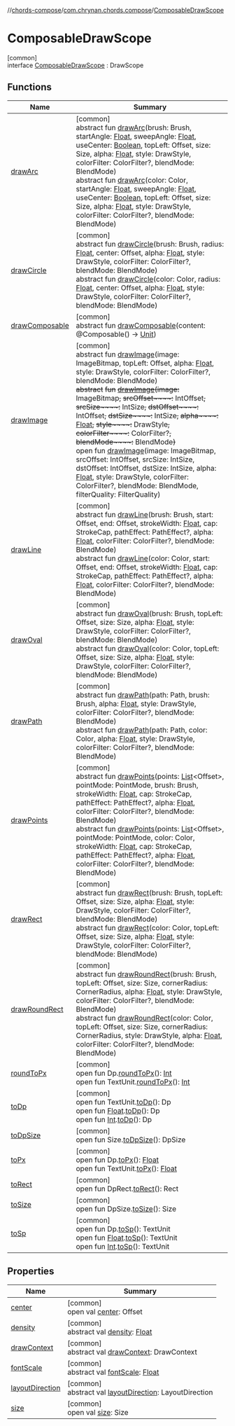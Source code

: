 //[chords-compose](../../../index.md)/[com.chrynan.chords.compose](../index.md)/[ComposableDrawScope](index.md)

# ComposableDrawScope

[common]\
interface [ComposableDrawScope](index.md) : DrawScope

## Functions

| Name | Summary |
|---|---|
| [drawArc](index.md#-316278195%2FFunctions%2F767310422) | [common]<br>abstract fun [drawArc](index.md#-316278195%2FFunctions%2F767310422)(brush: Brush, startAngle: [Float](https://kotlinlang.org/api/latest/jvm/stdlib/kotlin/-float/index.html), sweepAngle: [Float](https://kotlinlang.org/api/latest/jvm/stdlib/kotlin/-float/index.html), useCenter: [Boolean](https://kotlinlang.org/api/latest/jvm/stdlib/kotlin/-boolean/index.html), topLeft: Offset, size: Size, alpha: [Float](https://kotlinlang.org/api/latest/jvm/stdlib/kotlin/-float/index.html), style: DrawStyle, colorFilter: ColorFilter?, blendMode: BlendMode)<br>abstract fun [drawArc](index.md#-235510332%2FFunctions%2F767310422)(color: Color, startAngle: [Float](https://kotlinlang.org/api/latest/jvm/stdlib/kotlin/-float/index.html), sweepAngle: [Float](https://kotlinlang.org/api/latest/jvm/stdlib/kotlin/-float/index.html), useCenter: [Boolean](https://kotlinlang.org/api/latest/jvm/stdlib/kotlin/-boolean/index.html), topLeft: Offset, size: Size, alpha: [Float](https://kotlinlang.org/api/latest/jvm/stdlib/kotlin/-float/index.html), style: DrawStyle, colorFilter: ColorFilter?, blendMode: BlendMode) |
| [drawCircle](index.md#-1528679638%2FFunctions%2F767310422) | [common]<br>abstract fun [drawCircle](index.md#-1528679638%2FFunctions%2F767310422)(brush: Brush, radius: [Float](https://kotlinlang.org/api/latest/jvm/stdlib/kotlin/-float/index.html), center: Offset, alpha: [Float](https://kotlinlang.org/api/latest/jvm/stdlib/kotlin/-float/index.html), style: DrawStyle, colorFilter: ColorFilter?, blendMode: BlendMode)<br>abstract fun [drawCircle](index.md#418305249%2FFunctions%2F767310422)(color: Color, radius: [Float](https://kotlinlang.org/api/latest/jvm/stdlib/kotlin/-float/index.html), center: Offset, alpha: [Float](https://kotlinlang.org/api/latest/jvm/stdlib/kotlin/-float/index.html), style: DrawStyle, colorFilter: ColorFilter?, blendMode: BlendMode) |
| [drawComposable](draw-composable.md) | [common]<br>abstract fun [drawComposable](draw-composable.md)(content: @Composable() -&gt; [Unit](https://kotlinlang.org/api/latest/jvm/stdlib/kotlin/-unit/index.html)) |
| [drawImage](index.md#171683675%2FFunctions%2F767310422) | [common]<br>abstract fun [drawImage](index.md#171683675%2FFunctions%2F767310422)(image: ImageBitmap, topLeft: Offset, alpha: [Float](https://kotlinlang.org/api/latest/jvm/stdlib/kotlin/-float/index.html), style: DrawStyle, colorFilter: ColorFilter?, blendMode: BlendMode)<br>~~abstract~~ ~~fun~~ [~~drawImage~~](index.md#-1994079708%2FFunctions%2F767310422)~~(~~~~image~~~~:~~ ImageBitmap~~,~~ ~~srcOffset~~~~:~~ IntOffset~~,~~ ~~srcSize~~~~:~~ IntSize~~,~~ ~~dstOffset~~~~:~~ IntOffset~~,~~ ~~dstSize~~~~:~~ IntSize~~,~~ ~~alpha~~~~:~~ [Float](https://kotlinlang.org/api/latest/jvm/stdlib/kotlin/-float/index.html)~~,~~ ~~style~~~~:~~ DrawStyle~~,~~ ~~colorFilter~~~~:~~ ColorFilter?~~,~~ ~~blendMode~~~~:~~ BlendMode~~)~~<br>open fun [drawImage](index.md#-1812881122%2FFunctions%2F767310422)(image: ImageBitmap, srcOffset: IntOffset, srcSize: IntSize, dstOffset: IntOffset, dstSize: IntSize, alpha: [Float](https://kotlinlang.org/api/latest/jvm/stdlib/kotlin/-float/index.html), style: DrawStyle, colorFilter: ColorFilter?, blendMode: BlendMode, filterQuality: FilterQuality) |
| [drawLine](index.md#1226344362%2FFunctions%2F767310422) | [common]<br>abstract fun [drawLine](index.md#1226344362%2FFunctions%2F767310422)(brush: Brush, start: Offset, end: Offset, strokeWidth: [Float](https://kotlinlang.org/api/latest/jvm/stdlib/kotlin/-float/index.html), cap: StrokeCap, pathEffect: PathEffect?, alpha: [Float](https://kotlinlang.org/api/latest/jvm/stdlib/kotlin/-float/index.html), colorFilter: ColorFilter?, blendMode: BlendMode)<br>abstract fun [drawLine](index.md#669232787%2FFunctions%2F767310422)(color: Color, start: Offset, end: Offset, strokeWidth: [Float](https://kotlinlang.org/api/latest/jvm/stdlib/kotlin/-float/index.html), cap: StrokeCap, pathEffect: PathEffect?, alpha: [Float](https://kotlinlang.org/api/latest/jvm/stdlib/kotlin/-float/index.html), colorFilter: ColorFilter?, blendMode: BlendMode) |
| [drawOval](index.md#401950715%2FFunctions%2F767310422) | [common]<br>abstract fun [drawOval](index.md#401950715%2FFunctions%2F767310422)(brush: Brush, topLeft: Offset, size: Size, alpha: [Float](https://kotlinlang.org/api/latest/jvm/stdlib/kotlin/-float/index.html), style: DrawStyle, colorFilter: ColorFilter?, blendMode: BlendMode)<br>abstract fun [drawOval](index.md#660582052%2FFunctions%2F767310422)(color: Color, topLeft: Offset, size: Size, alpha: [Float](https://kotlinlang.org/api/latest/jvm/stdlib/kotlin/-float/index.html), style: DrawStyle, colorFilter: ColorFilter?, blendMode: BlendMode) |
| [drawPath](index.md#583802574%2FFunctions%2F767310422) | [common]<br>abstract fun [drawPath](index.md#583802574%2FFunctions%2F767310422)(path: Path, brush: Brush, alpha: [Float](https://kotlinlang.org/api/latest/jvm/stdlib/kotlin/-float/index.html), style: DrawStyle, colorFilter: ColorFilter?, blendMode: BlendMode)<br>abstract fun [drawPath](index.md#1393475639%2FFunctions%2F767310422)(path: Path, color: Color, alpha: [Float](https://kotlinlang.org/api/latest/jvm/stdlib/kotlin/-float/index.html), style: DrawStyle, colorFilter: ColorFilter?, blendMode: BlendMode) |
| [drawPoints](index.md#-1311697848%2FFunctions%2F767310422) | [common]<br>abstract fun [drawPoints](index.md#-1311697848%2FFunctions%2F767310422)(points: [List](https://kotlinlang.org/api/latest/jvm/stdlib/kotlin.collections/-list/index.html)&lt;Offset&gt;, pointMode: PointMode, brush: Brush, strokeWidth: [Float](https://kotlinlang.org/api/latest/jvm/stdlib/kotlin/-float/index.html), cap: StrokeCap, pathEffect: PathEffect?, alpha: [Float](https://kotlinlang.org/api/latest/jvm/stdlib/kotlin/-float/index.html), colorFilter: ColorFilter?, blendMode: BlendMode)<br>abstract fun [drawPoints](index.md#-1923744719%2FFunctions%2F767310422)(points: [List](https://kotlinlang.org/api/latest/jvm/stdlib/kotlin.collections/-list/index.html)&lt;Offset&gt;, pointMode: PointMode, color: Color, strokeWidth: [Float](https://kotlinlang.org/api/latest/jvm/stdlib/kotlin/-float/index.html), cap: StrokeCap, pathEffect: PathEffect?, alpha: [Float](https://kotlinlang.org/api/latest/jvm/stdlib/kotlin/-float/index.html), colorFilter: ColorFilter?, blendMode: BlendMode) |
| [drawRect](index.md#-475610739%2FFunctions%2F767310422) | [common]<br>abstract fun [drawRect](index.md#-475610739%2FFunctions%2F767310422)(brush: Brush, topLeft: Offset, size: Size, alpha: [Float](https://kotlinlang.org/api/latest/jvm/stdlib/kotlin/-float/index.html), style: DrawStyle, colorFilter: ColorFilter?, blendMode: BlendMode)<br>abstract fun [drawRect](index.md#-216979402%2FFunctions%2F767310422)(color: Color, topLeft: Offset, size: Size, alpha: [Float](https://kotlinlang.org/api/latest/jvm/stdlib/kotlin/-float/index.html), style: DrawStyle, colorFilter: ColorFilter?, blendMode: BlendMode) |
| [drawRoundRect](index.md#-1656045590%2FFunctions%2F767310422) | [common]<br>abstract fun [drawRoundRect](index.md#-1656045590%2FFunctions%2F767310422)(brush: Brush, topLeft: Offset, size: Size, cornerRadius: CornerRadius, alpha: [Float](https://kotlinlang.org/api/latest/jvm/stdlib/kotlin/-float/index.html), style: DrawStyle, colorFilter: ColorFilter?, blendMode: BlendMode)<br>abstract fun [drawRoundRect](index.md#-1992544281%2FFunctions%2F767310422)(color: Color, topLeft: Offset, size: Size, cornerRadius: CornerRadius, style: DrawStyle, alpha: [Float](https://kotlinlang.org/api/latest/jvm/stdlib/kotlin/-float/index.html), colorFilter: ColorFilter?, blendMode: BlendMode) |
| [roundToPx](../-constraint-scope/index.md#1857482676%2FFunctions%2F767310422) | [common]<br>open fun Dp.[roundToPx](../-constraint-scope/index.md#1857482676%2FFunctions%2F767310422)(): [Int](https://kotlinlang.org/api/latest/jvm/stdlib/kotlin/-int/index.html)<br>open fun TextUnit.[roundToPx](../-constraint-scope/index.md#-12681991%2FFunctions%2F767310422)(): [Int](https://kotlinlang.org/api/latest/jvm/stdlib/kotlin/-int/index.html) |
| [toDp](../-constraint-scope/index.md#-874800607%2FFunctions%2F767310422) | [common]<br>open fun TextUnit.[toDp](../-constraint-scope/index.md#-874800607%2FFunctions%2F767310422)(): Dp<br>open fun [Float](https://kotlinlang.org/api/latest/jvm/stdlib/kotlin/-float/index.html).[toDp](../-constraint-scope/index.md#923339116%2FFunctions%2F767310422)(): Dp<br>open fun [Int](https://kotlinlang.org/api/latest/jvm/stdlib/kotlin/-int/index.html).[toDp](../-constraint-scope/index.md#1576562303%2FFunctions%2F767310422)(): Dp |
| [toDpSize](../-constraint-scope/index.md#589124484%2FFunctions%2F767310422) | [common]<br>open fun Size.[toDpSize](../-constraint-scope/index.md#589124484%2FFunctions%2F767310422)(): DpSize |
| [toPx](../-constraint-scope/index.md#1832552024%2FFunctions%2F767310422) | [common]<br>open fun Dp.[toPx](../-constraint-scope/index.md#1832552024%2FFunctions%2F767310422)(): [Float](https://kotlinlang.org/api/latest/jvm/stdlib/kotlin/-float/index.html)<br>open fun TextUnit.[toPx](../-constraint-scope/index.md#-1716025187%2FFunctions%2F767310422)(): [Float](https://kotlinlang.org/api/latest/jvm/stdlib/kotlin/-float/index.html) |
| [toRect](../-constraint-scope/index.md#1563203128%2FFunctions%2F767310422) | [common]<br>open fun DpRect.[toRect](../-constraint-scope/index.md#1563203128%2FFunctions%2F767310422)(): Rect |
| [toSize](../-constraint-scope/index.md#1567580274%2FFunctions%2F767310422) | [common]<br>open fun DpSize.[toSize](../-constraint-scope/index.md#1567580274%2FFunctions%2F767310422)(): Size |
| [toSp](../-constraint-scope/index.md#1370977837%2FFunctions%2F767310422) | [common]<br>open fun Dp.[toSp](../-constraint-scope/index.md#1370977837%2FFunctions%2F767310422)(): TextUnit<br>open fun [Float](https://kotlinlang.org/api/latest/jvm/stdlib/kotlin/-float/index.html).[toSp](../-constraint-scope/index.md#-32012741%2FFunctions%2F767310422)(): TextUnit<br>open fun [Int](https://kotlinlang.org/api/latest/jvm/stdlib/kotlin/-int/index.html).[toSp](../-constraint-scope/index.md#-2066885874%2FFunctions%2F767310422)(): TextUnit |

## Properties

| Name | Summary |
|---|---|
| [center](index.md#136520288%2FProperties%2F767310422) | [common]<br>open val [center](index.md#136520288%2FProperties%2F767310422): Offset |
| [density](../-constraint-scope/index.md#-1902924338%2FProperties%2F767310422) | [common]<br>abstract val [density](../-constraint-scope/index.md#-1902924338%2FProperties%2F767310422): [Float](https://kotlinlang.org/api/latest/jvm/stdlib/kotlin/-float/index.html) |
| [drawContext](index.md#2073028602%2FProperties%2F767310422) | [common]<br>abstract val [drawContext](index.md#2073028602%2FProperties%2F767310422): DrawContext |
| [fontScale](../-constraint-scope/index.md#1367496091%2FProperties%2F767310422) | [common]<br>abstract val [fontScale](../-constraint-scope/index.md#1367496091%2FProperties%2F767310422): [Float](https://kotlinlang.org/api/latest/jvm/stdlib/kotlin/-float/index.html) |
| [layoutDirection](index.md#1070512016%2FProperties%2F767310422) | [common]<br>abstract val [layoutDirection](index.md#1070512016%2FProperties%2F767310422): LayoutDirection |
| [size](index.md#633060916%2FProperties%2F767310422) | [common]<br>open val [size](index.md#633060916%2FProperties%2F767310422): Size |

